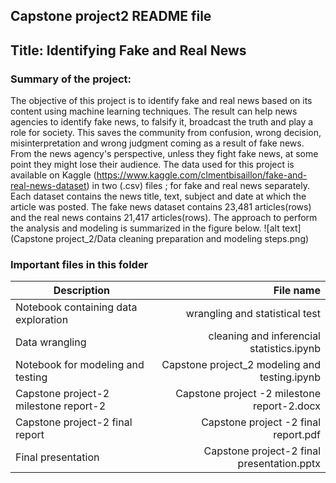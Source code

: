 
## Capstone project2 README file
## Title: Identifying Fake and Real News
### Summary of the project: 
The objective of this project is to identify fake and real news based on its content using machine learning techniques. The result can help news agencies to identify fake news, to falsify it, broadcast the truth and play a role for society.  This saves the community from confusion, wrong decision, misinterpretation and wrong judgment coming as a result of fake news. From the news agency's perspective, unless they fight fake news, at some point they might lose their audience.
The data used for this project is available on Kaggle  (https://www.kaggle.com/clmentbisaillon/fake-and-real-news-dataset) in two (.csv) files ; for fake and real news separately. Each dataset contains the news title, text, subject and date at which the article was posted. The fake news dataset contains 23,481 articles(rows) and the real news contains 21,417 articles(rows). 
The approach to perform the analysis and modeling is summarized in the figure below. 
![alt text](Capstone project_2/Data cleaning preparation and modeling steps.png)


### Important files in this folder 
|Description |File name|
|----------------|----------------:|
|Notebook containing data exploration | wrangling  and statistical test |
|Data wrangling| cleaning and inferencial statistics.ipynb|
|Notebook for modeling and testing|Capstone project_2 modeling and testing.ipynb|
|Capstone project-2 milestone report-2 |Capstone project -2 milestone report-2.docx|
|Capstone project-2 final report| Capstone project -2 final report.pdf|
|Final presentation | Capstone project-2 final presentation.pptx|






